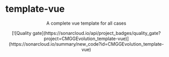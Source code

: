 # template-vue

<p align="center">A complete vue template for all cases </p>
    <p align="center">
[![Quality gate](https://sonarcloud.io/api/project_badges/quality_gate?project=CMGGEvolution_template-vue)](https://sonarcloud.io/summary/new_code?id=CMGGEvolution_template-vue)
</p>
